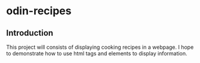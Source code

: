# odin-recipes
## Introduction
This project will consists of displaying cooking recipes in a webpage. I hope to demonstrate how to use html tags and elements to display information.
